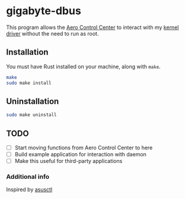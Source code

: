 # gigabyte-dbus

This program allows the [Aero Control Center](https://github.com/tangalbert919/AeroControlCenter) to interact with my [kernel driver](https://github.com/tangalbert919/gigabyte-laptop-wmi) without the need to run as root.

## Installation

You must have Rust installed on your machine, along with `make`.
```sh
make
sudo make install
```

## Uninstallation

```sh
sudo make uninstall
```

## TODO
- [ ] Start moving functions from Aero Control Center to here
- [ ] Build example application for interaction with daemon
- [ ] Make this useful for third-party applications

### Additional info

Inspired by [asusctl](https://gitlab.com/asus-linux/asusctl)

